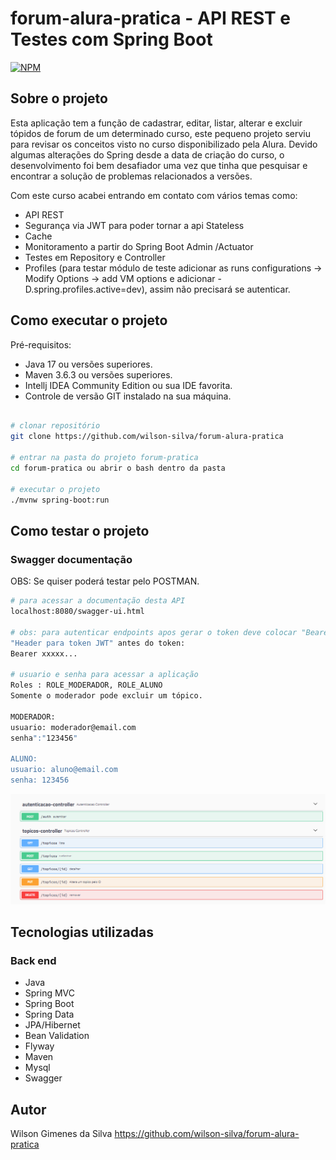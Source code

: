 # forum-alura-pratica - API REST e Testes com Spring Boot
[![NPM](https://img.shields.io/npm/l/react)](https://github.com/wilson-silva/forum-alura-pratica/blob/main/LICENSE)

## Sobre o projeto

Esta aplicação tem a função de cadastrar, editar, listar, alterar e excluir tópidos de forum de um
determinado curso, este pequeno projeto serviu para revisar os conceitos visto no curso 
disponibilizado pela Alura.
Devido algumas alterações do Spring desde a data de criação do curso, o desenvolvimento foi bem desafiador
uma vez que tinha que pesquisar e encontrar a solução de problemas relacionados a versões.

Com este curso acabei entrando em contato com vários
temas como:
- API REST
- Segurança via JWT para poder tornar a api Stateless
- Cache
- Monitoramento a partir do Spring Boot Admin /Actuator
- Testes em Repository e Controller
- Profiles (para testar módulo de teste adicionar as runs configurations ->
  Modify Options -> add VM options e adicionar -D.spring.profiles.active=dev),
  assim não precisará se autenticar.

## Como executar o projeto

Pré-requisitos: 

* Java 17 ou versões superiores.
* Maven 3.6.3 ou versões superiores.
* Intellj IDEA Community Edition ou sua IDE favorita.
* Controle de versão GIT instalado na sua máquina.

```bash

# clonar repositório
git clone https://github.com/wilson-silva/forum-alura-pratica

# entrar na pasta do projeto forum-pratica
cd forum-pratica ou abrir o bash dentro da pasta

# executar o projeto
./mvnw spring-boot:run

```

## Como testar o projeto
### Swagger documentação 
OBS: Se quiser poderá testar pelo POSTMAN.

```bash
# para acessar a documentação desta API
localhost:8080/swagger-ui.html

# obs: para autenticar endpoints apos gerar o token deve colocar "Bearer" no campo
"Header para token JWT" antes do token:
Bearer xxxxx...

# usuario e senha para acessar a aplicação
Roles : ROLE_MODERADOR, ROLE_ALUNO
Somente o moderador pode excluir um tópico.

MODERADOR:
usuario: moderador@email.com
senha":"123456"

ALUNO:
usuario: aluno@email.com
senha: 123456
```

![Modelo Conceitual](https://github.com/wilson-silva/forum-alura-pratica/blob/main/tela1.png)


## Tecnologias utilizadas
### Back end
- Java
- Spring MVC
- Spring Boot
- Spring Data
- JPA/Hibernet
- Bean Validation
- Flyway
- Maven
- Mysql
- Swagger


## Autor
Wilson Gimenes da Silva
https://github.com/wilson-silva/forum-alura-pratica